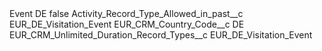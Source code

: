 <?xml version="1.0" encoding="UTF-8"?>
<CustomMetadata xmlns="http://soap.sforce.com/2006/04/metadata" xmlns:xsi="http://www.w3.org/2001/XMLSchema-instance" xmlns:xsd="http://www.w3.org/2001/XMLSchema">
    <label>Event DE</label>
    <protected>false</protected>
    <values>
        <field>Activity_Record_Type_Allowed_in_past__c</field>
        <value xsi:type="xsd:string">EUR_DE_Visitation_Event</value>
    </values>
    <values>
        <field>EUR_CRM_Country_Code__c</field>
        <value xsi:type="xsd:string">DE</value>
    </values>
    <values>
        <field>EUR_CRM_Unlimited_Duration_Record_Types__c</field>
        <value xsi:type="xsd:string">EUR_DE_Visitation_Event</value>
    </values>
</CustomMetadata>
